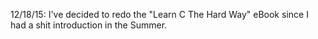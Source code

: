 12/18/15: I've decided to redo the "Learn C The Hard Way" eBook since I had a shit introduction in the Summer.
